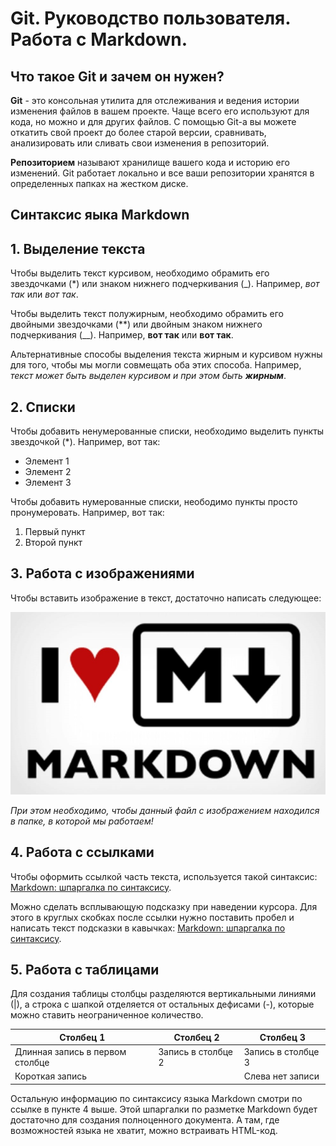 # Git. Руководство пользователя. Работа с Markdown.

## Что такое Git и зачем он нужен?

**Git** - это консольная утилита для отслеживания и ведения истории изменения файлов в вашем проекте. Чаще всего его используют для кода, но можно и для других файлов.
С помощью Git-a вы можете откатить свой проект до более старой версии, сравнивать, анализировать или сливать свои изменения в репозиторий.

**Репозиторием** называют хранилище вашего кода и историю его изменений. Git работает локально и все ваши репозитории хранятся в определенных папках на жестком диске.

## Синтаксис яыка Markdown

## 1. Выделение текста

Чтобы выделить текст курсивом, необходимо обрамить его звездочками (*) или знаком нижнего подчеркивания (_).
Например, *вот так* или _вот так_.

Чтобы выделить текст полужирным, необходимо обрамить его двойными звездочками (**) или двойным знаком нижнего подчеркивания (__).
Например, **вот так** или __вот так__.

Альтернативные способы выделения текста жирным и курсивом нужны для того, чтобы мы могли совмещать оба этих способа. Например, _текст может быть выделен курсивом и при этом быть **жирным**_.

## 2. Списки

Чтобы добавить ненумерованные списки, необходимо выделить пункты звездочкой (*).
Например, вот так:
* Элемент 1
* Элемент 2
* Элемент 3

Чтобы добавить нумерованные списки, неободимо пункты просто пронумеровать.
Например, вот так:
1. Первый пункт
2. Второй пункт

## 3. Работа с изображениями

Чтобы вставить изображение в текст, достаточно написать следующее:

![I love MD](MD.jfif)

*При этом необходимо, чтобы данный файл с изображением находился в папке, в которой мы работаем!*

## 4. Работа с ссылками

Чтобы оформить ссылкой часть текста, используется такой синтаксис: [Markdown: шпаргалка по синтаксису](https://skillbox.ru/media/code/yazyk-razmetki-markdown-shpargalka-po-sintaksisu-s-primerami/).

Можно сделать всплывающую подсказку при наведении курсора. Для этого в круглых скобках после ссылки нужно поставить пробел и написать текст подсказки в кавычках: [Markdown: шпаргалка по синтаксису](https://skillbox.ru/media/code/yazyk-razmetki-markdown-shpargalka-po-sintaksisu-s-primerami/ "Всплывающая подсказка").

## 5. Работа с таблицами

Для создания таблицы столбцы разделяются вертикальными линиями (|), а строка с шапкой отделяется от остальных дефисами (-), которые можно ставить неограниченное количество.

|Столбец 1|Столбец 2|Столбец 3|
|-|--------|---|
|Длинная запись в первом столбце|Запись в столбце 2|Запись в столбце 3|
|Короткая запись| |Слева нет записи|

Остальную информацию по синтаксису языка Markdown смотри по ссылке в пункте 4 выше.
Этой шпаргалки по разметке Markdown будет достаточно для создания полноценного документа. А там, где возможностей языка не хватит, можно встраивать HTML-код.